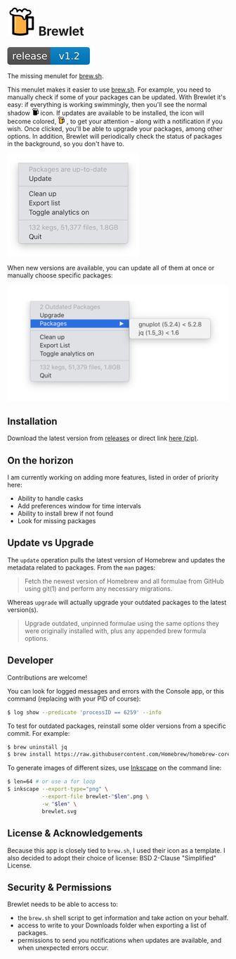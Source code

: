 <h1>
<img src="images/brewlet-color.svg" alt="BrewLet Icon" width="64px" />
Brewlet
</h1>

<a href="https://github.com/zkokaja/Brewlet/releases/tag/v1.2">
  <img src="images/release-badge.svg" alt="Release Version 1.2"/>
</a>

The missing menulet for [brew.sh].

This menulet makes it easier to use [brew.sh]. For example, you need to
manually check if some of your packages can be updated. With Brewlet it's easy:
if everything is working swimmingly, then you'll see the normal shadow 
<img src="images/brewlet-black.svg" width="16px" /> 
icon. If updates are available to be installed, the icon will become colored,
<img src="images/brewlet-color.svg" width="16px" /> , to get your attention –
along with a notification if you wish.
Once clicked, you'll be able to upgrade your packages, among other options.
In addition, Brewlet will periodically check the status of packages in the
background, so you don't have to.

<img src="images/statusmenu-example.png" width="300px"/>

When new versions are available, you can update all of them at once or manually
choose specific packages:

<img src="images/statusmenu-update.png" width="532px"/>

## Installation

Download the latest version from 
[releases](https://github.com/zkokaja/Brewlet/releases/latest)
or direct link
[here (zip)](https://github.com/zkokaja/Brewlet/releases/latest/download/Brewlet.zip).

## On the horizon

I am currently working on adding more features, listed in order of priority
here:

- Ability to handle casks
- Add preferences window for time intervals
- Ability to install brew if not found
- Look for missing packages

## Update vs Upgrade

The `update` operation pulls the latest version of Homebrew and updates 
the metadata related to packages. From the `man` pages:

> Fetch the newest version of Homebrew and all formulae from GitHub using git(1) and perform any necessary migrations.

Whereas `upgrade` will actually upgrade your outdated packages to the latest
version(s).

> Upgrade  outdated,  unpinned formulae using the same options they were originally installed with, plus any appended brew formula options.

## Developer

Contributions are welcome!

You can look for logged messages and errors with the Console app, or this command
(replacing with your PID of course):

```bash
$ log show --predicate 'processID == 6259' --info
```

To test for outdated packages, reinstall some older versions from a specific
commit. For example:

```bash
$ brew uninstall jq 
$ brew install https://raw.githubusercontent.com/Homebrew/homebrew-core/b76347c21bbe20accf0a514b138515e30a48ad12/Formula/jq.rb
```

To generate images of different sizes, use [Inkscape] on the command line:

```bash
$ len=64 # or use a for loop
$ inkscape --export-type="png" \
           --export-file brewlet-"$len".png \
           -w "$len" \
           brewlet.svg
```

## License & Acknowledgements

Because this app is closely tied to `brew.sh`, I used their icon as a template.
I also decided to adopt their choice of license: BSD 2-Clause "Simplified" License.

## Security & Permissions

Brewlet needs to be able to access to:

- the `brew.sh` shell script to get information and take action on your behalf.
- access to write to your Downloads folder when exporting a list of packages.
- permissions to send you notifications when updates are available, and when unexpected errors occur.

[brew.sh]: https://brew.sh
[Inkscape]: https://inkscape.org

